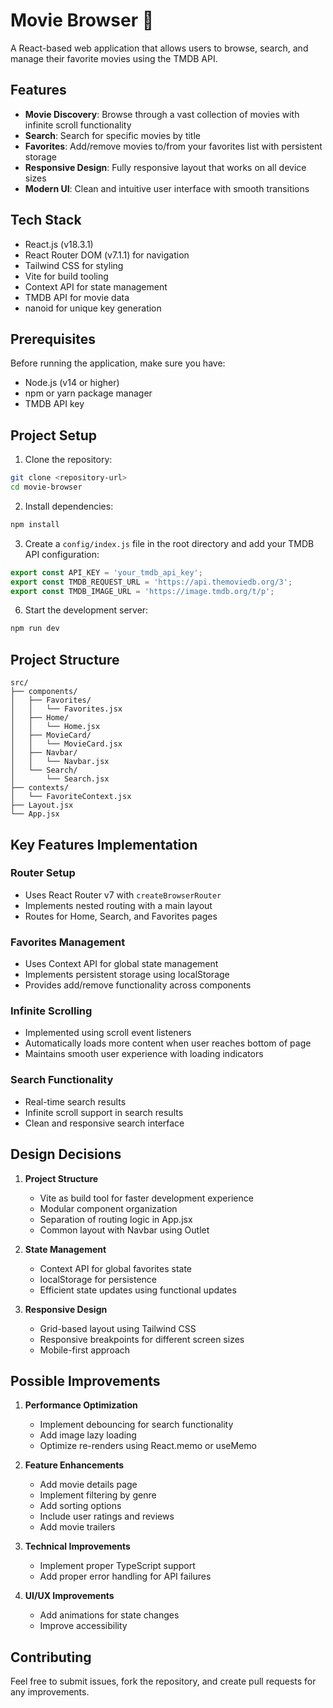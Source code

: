 # Movie Browser 🎥

A React-based web application that allows users to browse, search, and manage their favorite movies using the TMDB API.

## Features

- **Movie Discovery**: Browse through a vast collection of movies with infinite scroll functionality
- **Search**: Search for specific movies by title
- **Favorites**: Add/remove movies to/from your favorites list with persistent storage
- **Responsive Design**: Fully responsive layout that works on all device sizes
- **Modern UI**: Clean and intuitive user interface with smooth transitions

## Tech Stack

- React.js (v18.3.1)
- React Router DOM (v7.1.1) for navigation
- Tailwind CSS for styling
- Vite for build tooling
- Context API for state management
- TMDB API for movie data
- nanoid for unique key generation

## Prerequisites

Before running the application, make sure you have:
- Node.js (v14 or higher)
- npm or yarn package manager
- TMDB API key

## Project Setup

1. Clone the repository:
```bash
git clone <repository-url>
cd movie-browser
```

2. Install dependencies:
```bash
npm install
```

3. Create a `config/index.js` file in the root directory and add your TMDB API configuration:
```javascript
export const API_KEY = 'your_tmdb_api_key';
export const TMDB_REQUEST_URL = 'https://api.themoviedb.org/3';
export const TMDB_IMAGE_URL = 'https://image.tmdb.org/t/p';
```

6. Start the development server:
```bash
npm run dev
```

## Project Structure

```
src/
├── components/
│   ├── Favorites/
│   │   └── Favorites.jsx
│   ├── Home/
│   │   └── Home.jsx
│   ├── MovieCard/
│   │   └── MovieCard.jsx
│   ├── Navbar/
│   │   └── Navbar.jsx
│   └── Search/
│       └── Search.jsx
├── contexts/
│   └── FavoriteContext.jsx
├── Layout.jsx
└── App.jsx
```

## Key Features Implementation

### Router Setup
- Uses React Router v7 with `createBrowserRouter`
- Implements nested routing with a main layout
- Routes for Home, Search, and Favorites pages

### Favorites Management
- Uses Context API for global state management
- Implements persistent storage using localStorage
- Provides add/remove functionality across components

### Infinite Scrolling
- Implemented using scroll event listeners
- Automatically loads more content when user reaches bottom of page
- Maintains smooth user experience with loading indicators

### Search Functionality
- Real-time search results
- Infinite scroll support in search results
- Clean and responsive search interface

## Design Decisions

1. **Project Structure**
   - Vite as build tool for faster development experience
   - Modular component organization
   - Separation of routing logic in App.jsx
   - Common layout with Navbar using Outlet

2. **State Management**
   - Context API for global favorites state
   - localStorage for persistence
   - Efficient state updates using functional updates

3. **Responsive Design**
   - Grid-based layout using Tailwind CSS
   - Responsive breakpoints for different screen sizes
   - Mobile-first approach

## Possible Improvements

1. **Performance Optimization**
   - Implement debouncing for search functionality
   - Add image lazy loading
   - Optimize re-renders using React.memo or useMemo

2. **Feature Enhancements**
   - Add movie details page
   - Implement filtering by genre
   - Add sorting options
   - Include user ratings and reviews
   - Add movie trailers

3. **Technical Improvements**
   - Implement proper TypeScript support
   - Add proper error handling for API failures

4. **UI/UX Improvements**
   - Add animations for state changes
   - Improve accessibility

## Contributing

Feel free to submit issues, fork the repository, and create pull requests for any improvements.